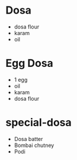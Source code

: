 # Dosa

* dosa flour
* karam
* oil

# Egg Dosa

* 1 egg
* oil
* karam
* dosa flour

# special-dosa

* Dosa batter
* Bombai chutney
* Podi

